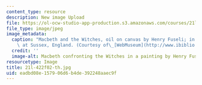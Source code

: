 ```yaml
---
content_type: resource
description: New image Upload
file: https://ol-ocw-studio-app-production.s3.amazonaws.com/courses/21l-422-tragedy-fall-2002/eadbd08e157906d6b4de392248aaec9f_21l-422f02-th.jpg
file_type: image/jpeg
image_metadata:
  caption: "Macbeth and the Witches, oil on canvas by Henry Fuseli; in Petworth House\
    \ at Sussex, England. (Courtesy of\_[WebMuseum](http://www.ibiblio.org/wm/).)"
  credit: ''
  image-alt: Macbeth confronting the Witches in a painting by Henry Fuseli.
resourcetype: Image
title: 21l-422f02-th.jpg
uid: eadbd08e-1579-06d6-b4de-392248aaec9f
---
```

